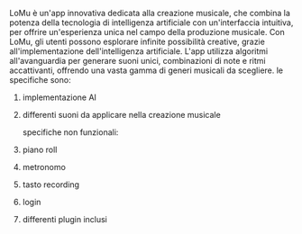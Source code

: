 LoMu è un'app innovativa dedicata alla creazione musicale, che combina la potenza della tecnologia di intelligenza artificiale con un'interfaccia intuitiva, per offrire un'esperienza unica nel campo della produzione musicale.
Con LoMu, gli utenti possono esplorare infinite possibilità creative, grazie all'implementazione dell'intelligenza artificiale. L'app utilizza algoritmi all'avanguardia per generare suoni unici, combinazioni di note e ritmi accattivanti, offrendo una vasta gamma di generi musicali da scegliere.
le specifiche sono: 
1. implementazione AI
2. differenti suoni da applicare nella creazione musicale
   
   specifiche non funzionali:
1. piano roll
2. metronomo
3. tasto recording
4. login
5. differenti plugin inclusi
   
